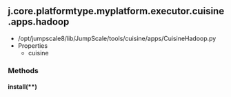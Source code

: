 <!-- toc -->
## j.core.platformtype.myplatform.executor.cuisine.apps.hadoop

- /opt/jumpscale8/lib/JumpScale/tools/cuisine/apps/CuisineHadoop.py
- Properties
    - cuisine

### Methods

#### install(**) 

